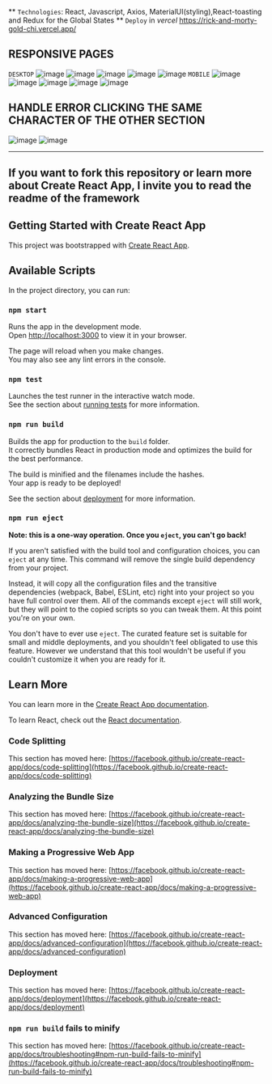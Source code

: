 

** `Technologies`: React, Javascript, Axios, MaterialUI(styling),React-toasting and Redux for the Global States
** `Deploy` in *vercel* https://rick-and-morty-gold-chi.vercel.app/

## RESPONSIVE PAGES
`DESKTOP`
![image](https://github.com/camizupanovich/RickAndMorty/assets/88290587/fd9568aa-1664-4e9a-b779-cc370e2f2853)
![image](https://github.com/camizupanovich/RickAndMorty/assets/88290587/5b6f5e25-3f3d-49e5-ab8c-063a957a34a6)
![image](https://github.com/camizupanovich/RickAndMorty/assets/88290587/c512edfd-6662-497a-9360-7457b96e926b)
![image](https://github.com/camizupanovich/RickAndMorty/assets/88290587/db397210-0b5c-417a-9d7e-960ac949855d)
![image](https://github.com/camizupanovich/RickAndMorty/assets/88290587/d0f5c1db-13f5-49c7-9c35-4424be35c49c)
`MOBILE`
![image](https://github.com/camizupanovich/RickAndMorty/assets/88290587/feac7ec3-1e2a-4d58-87f7-73e66dc48e16)
![image](https://github.com/camizupanovich/RickAndMorty/assets/88290587/a0c6a000-0685-470f-9b11-996935a09023)
![image](https://github.com/camizupanovich/RickAndMorty/assets/88290587/03766162-b843-445f-a586-45097855c5cf)
![image](https://github.com/camizupanovich/RickAndMorty/assets/88290587/43094a8b-944d-4622-8e0e-e0cd6a7255bf)
![image](https://github.com/camizupanovich/RickAndMorty/assets/88290587/5fbc98af-4099-4874-99c7-7df9696128d2)

## HANDLE ERROR CLICKING THE SAME CHARACTER OF THE OTHER SECTION
![image](https://github.com/camizupanovich/RickAndMorty/assets/88290587/d66ab3f1-5292-44f9-b213-6e261cbf9c7f)
![image](https://github.com/camizupanovich/RickAndMorty/assets/88290587/8a91ea04-6021-4c5d-ab77-48e4a896bfdd)

----------------------------------------------------------------------------------------------------------------------
If you want to fork this repository or learn more about Create React App, I invite you to read the readme of the framework
-----------------------------------------------------------------------------------------------------------------------

## Getting Started with Create React App

This project was bootstrapped with [Create React App](https://github.com/facebook/create-react-app).

## Available Scripts

In the project directory, you can run:

### `npm start`

Runs the app in the development mode.\
Open [http://localhost:3000](http://localhost:3000) to view it in your browser.

The page will reload when you make changes.\
You may also see any lint errors in the console.

### `npm test`

Launches the test runner in the interactive watch mode.\
See the section about [running tests](https://facebook.github.io/create-react-app/docs/running-tests) for more information.

### `npm run build`

Builds the app for production to the `build` folder.\
It correctly bundles React in production mode and optimizes the build for the best performance.

The build is minified and the filenames include the hashes.\
Your app is ready to be deployed!

See the section about [deployment](https://facebook.github.io/create-react-app/docs/deployment) for more information.

### `npm run eject`

**Note: this is a one-way operation. Once you `eject`, you can't go back!**

If you aren't satisfied with the build tool and configuration choices, you can `eject` at any time. This command will remove the single build dependency from your project.

Instead, it will copy all the configuration files and the transitive dependencies (webpack, Babel, ESLint, etc) right into your project so you have full control over them. All of the commands except `eject` will still work, but they will point to the copied scripts so you can tweak them. At this point you're on your own.

You don't have to ever use `eject`. The curated feature set is suitable for small and middle deployments, and you shouldn't feel obligated to use this feature. However we understand that this tool wouldn't be useful if you couldn't customize it when you are ready for it.

## Learn More

You can learn more in the [Create React App documentation](https://facebook.github.io/create-react-app/docs/getting-started).

To learn React, check out the [React documentation](https://reactjs.org/).

### Code Splitting

This section has moved here: [https://facebook.github.io/create-react-app/docs/code-splitting](https://facebook.github.io/create-react-app/docs/code-splitting)

### Analyzing the Bundle Size

This section has moved here: [https://facebook.github.io/create-react-app/docs/analyzing-the-bundle-size](https://facebook.github.io/create-react-app/docs/analyzing-the-bundle-size)

### Making a Progressive Web App

This section has moved here: [https://facebook.github.io/create-react-app/docs/making-a-progressive-web-app](https://facebook.github.io/create-react-app/docs/making-a-progressive-web-app)

### Advanced Configuration

This section has moved here: [https://facebook.github.io/create-react-app/docs/advanced-configuration](https://facebook.github.io/create-react-app/docs/advanced-configuration)

### Deployment

This section has moved here: [https://facebook.github.io/create-react-app/docs/deployment](https://facebook.github.io/create-react-app/docs/deployment)

### `npm run build` fails to minify

This section has moved here: [https://facebook.github.io/create-react-app/docs/troubleshooting#npm-run-build-fails-to-minify](https://facebook.github.io/create-react-app/docs/troubleshooting#npm-run-build-fails-to-minify)
